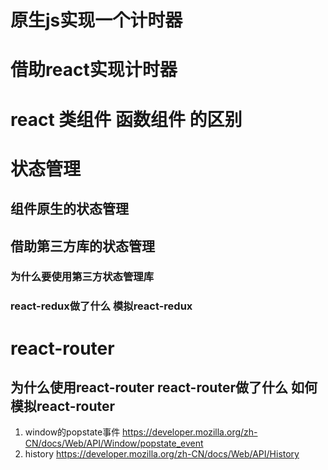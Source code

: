 # 原生js实现一个计时器



# 借助react实现计时器



# react 类组件 函数组件 的区别




# 状态管理
## 组件原生的状态管理
## 借助第三方库的状态管理
### 为什么要使用第三方状态管理库
### react-redux做了什么 模拟react-redux

# react-router
## 为什么使用react-router  react-router做了什么  如何模拟react-router


1. window的popstate事件  https://developer.mozilla.org/zh-CN/docs/Web/API/Window/popstate_event
2. history https://developer.mozilla.org/zh-CN/docs/Web/API/History